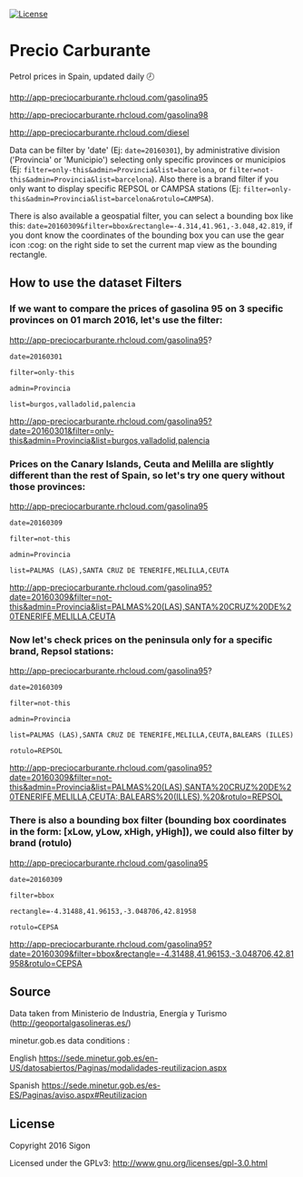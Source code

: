 
[![License](https://img.shields.io/badge/License-GNU-blue.svg)](https://github.com/sigon426/app-preciocarburante/blob/master/LICENSE)
 


# Precio Carburante


Petrol prices in Spain, updated daily  :clock8:

http://app-preciocarburante.rhcloud.com/gasolina95

http://app-preciocarburante.rhcloud.com/gasolina98

http://app-preciocarburante.rhcloud.com/diesel 

Data can be filter by 'date' (Ej: `date=20160301`), by administrative division ('Provincia' or 'Municipio') selecting only specific provinces or municipios (Ej: `filter=only-this&admin=Provincia&list=barcelona`, or `filter=not-this&admin=Provincia&list=barcelona`). Also there is a brand filter if you only want to display specific REPSOL or CAMPSA stations (Ej: `filter=only-this&admin=Provincia&list=barcelona&rotulo=CAMPSA`).

There is also available a geospatial filter, you can select a bounding box like this: `date=20160309&filter=bbox&rectangle=-4.314,41.961,-3.048,42.819`, if you dont know the coordinates of the bounding box you can use the gear icon :cog: on the right side to set the current map view as the bounding rectangle.

## How to use the dataset Filters

### If we want to compare the prices of gasolina 95 on 3 specific provinces on 01 march 2016, let's use the filter:

http://app-preciocarburante.rhcloud.com/gasolina95?

    date=20160301

    filter=only-this

    admin=Provincia

    list=burgos,valladolid,palencia

http://app-preciocarburante.rhcloud.com/gasolina95?date=20160301&filter=only-this&admin=Provincia&list=burgos,valladolid,palencia

### Prices on the Canary Islands, Ceuta and Melilla are slightly different than the rest of Spain, so let's try one query without those provinces:

http://app-preciocarburante.rhcloud.com/gasolina95

    date=20160309

    filter=not-this

    admin=Provincia

    list=PALMAS (LAS),SANTA CRUZ DE TENERIFE,MELILLA,CEUTA

http://app-preciocarburante.rhcloud.com/gasolina95?date=20160309&filter=not-this&admin=Provincia&list=PALMAS%20(LAS),SANTA%20CRUZ%20DE%20TENERIFE,MELILLA,CEUTA

### Now let's check prices on the peninsula only for a specific brand, Repsol stations: 

http://app-preciocarburante.rhcloud.com/gasolina95?

    date=20160309

    filter=not-this

    admin=Provincia

    list=PALMAS (LAS),SANTA CRUZ DE TENERIFE,MELILLA,CEUTA,BALEARS (ILLES)

    rotulo=REPSOL

http://app-preciocarburante.rhcloud.com/gasolina95?date=20160309&filter=not-this&admin=Provincia&list=PALMAS%20(LAS),SANTA%20CRUZ%20DE%20TENERIFE,MELILLA,CEUTA:,BALEARS%20(ILLES),%20&rotulo=REPSOL

### There is also a bounding box filter (bounding box coordinates in the form: [xLow, yLow, xHigh, yHigh]), we could also filter by brand (rotulo)

http://app-preciocarburante.rhcloud.com/gasolina95

    date=20160309

    filter=bbox

    rectangle=-4.31488,41.96153,-3.048706,42.81958

    rotulo=CEPSA

http://app-preciocarburante.rhcloud.com/gasolina95?date=20160309&filter=bbox&rectangle=-4.31488,41.96153,-3.048706,42.81958&rotulo=CEPSA



## Source

Data taken from Ministerio de Industria, Energía y Turismo (http://geoportalgasolineras.es/)

minetur.gob.es data conditions :

English
https://sede.minetur.gob.es/en-US/datosabiertos/Paginas/modalidades-reutilizacion.aspx

Spanish
https://sede.minetur.gob.es/es-ES/Paginas/aviso.aspx#Reutilizacion

## License

Copyright 2016 Sigon

Licensed under the GPLv3: http://www.gnu.org/licenses/gpl-3.0.html